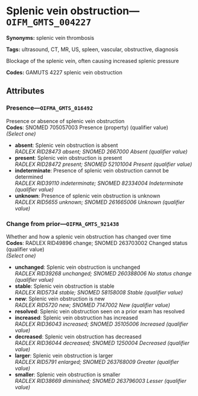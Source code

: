 # Splenic vein obstruction—`OIFM_GMTS_004227`

**Synonyms:** splenic vein thrombosis

**Tags:** ultrasound, CT, MR, US, spleen, vascular, obstructive, diagnosis

Blockage of the splenic vein, often causing increased splenic pressure

**Codes:** GAMUTS 4227 splenic vein obstruction

## Attributes

### Presence—`OIFMA_GMTS_016492`

Presence or absence of splenic vein obstruction  
**Codes**: SNOMED 705057003 Presence (property) (qualifier value)  
*(Select one)*

- **absent**: Splenic vein obstruction is absent  
_RADLEX RID28473 absent; SNOMED 2667000 Absent (qualifier value)_
- **present**: Splenic vein obstruction is present  
_RADLEX RID28472 present; SNOMED 52101004 Present (qualifier value)_
- **indeterminate**: Presence of splenic vein obstruction cannot be determined  
_RADLEX RID39110 indeterminate; SNOMED 82334004 Indeterminate (qualifier value)_
- **unknown**: Presence of splenic vein obstruction is unknown  
_RADLEX RID5655 unknown; SNOMED 261665006 Unknown (qualifier value)_

### Change from prior—`OIFMA_GMTS_921438`

Whether and how a splenic vein obstruction has changed over time  
**Codes**: RADLEX RID49896 change; SNOMED 263703002 Changed status (qualifier value)  
*(Select one)*

- **unchanged**: Splenic vein obstruction is unchanged  
_RADLEX RID39268 unchanged; SNOMED 260388006 No status change (qualifier value)_
- **stable**: Splenic vein obstruction is stable  
_RADLEX RID5734 stable; SNOMED 58158008 Stable (qualifier value)_
- **new**: Splenic vein obstruction is new  
_RADLEX RID5720 new; SNOMED 7147002 New (qualifier value)_
- **resolved**: Splenic vein obstruction seen on a prior exam has resolved  
- **increased**: Splenic vein obstruction has increased  
_RADLEX RID36043 increased; SNOMED 35105006 Increased (qualifier value)_
- **decreased**: Splenic vein obstruction has decreased  
_RADLEX RID36044 decreased; SNOMED 1250004 Decreased (qualifier value)_
- **larger**: Splenic vein obstruction is larger  
_RADLEX RID5791 enlarged; SNOMED 263768009 Greater (qualifier value)_
- **smaller**: Splenic vein obstruction is smaller  
_RADLEX RID38669 diminished; SNOMED 263796003 Lesser (qualifier value)_